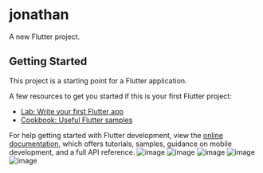 # jonathan

A new Flutter project.

## Getting Started

This project is a starting point for a Flutter application.

A few resources to get you started if this is your first Flutter project:

- [Lab: Write your first Flutter app](https://docs.flutter.dev/get-started/codelab)
- [Cookbook: Useful Flutter samples](https://docs.flutter.dev/cookbook)

For help getting started with Flutter development, view the
[online documentation](https://docs.flutter.dev/), which offers tutorials,
samples, guidance on mobile development, and a full API reference.
![image](https://github.com/JorryBiksu/bangundatar/assets/115200229/834aa092-7dcc-4195-b52b-d9da5d67f469)
![image](https://github.com/JorryBiksu/bangundatar/assets/115200229/e89b62d7-748c-43ba-abf4-ac3a7a49d716)
![image](https://github.com/JorryBiksu/bangundatar/assets/115200229/c02beacd-fad0-48ea-b7b3-5f538844b6a0)
![image](https://github.com/JorryBiksu/bangundatar/assets/115200229/8a98779b-3fe1-43a3-b82f-ef220e37386d)
![image](https://github.com/JorryBiksu/bangundatar/assets/115200229/9575658a-1aa9-4fde-9a3f-e8a08c010a47)


